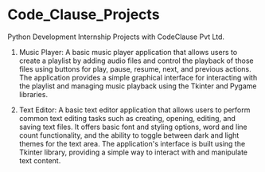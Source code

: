 # Code_Clause_Projects
Python Development Internship Projects with CodeClause Pvt Ltd.

1) Music Player: A basic music player application that allows users to create a playlist by adding audio files and control the playback of those files using buttons for play, 
                 pause, resume, next, and previous actions. The application provides a simple graphical interface for interacting with the playlist and managing music playback 
                 using the Tkinter and Pygame libraries.

2) Text Editor:  A basic text editor application that allows users to perform common text editing tasks such as creating, opening, editing, and saving text files. It offers 
                 basic font and styling options, word and line count functionality, and the ability to toggle between dark and light themes for the text area. The 
                 application's interface is built using the Tkinter library, providing a simple way to interact with and manipulate text content.
